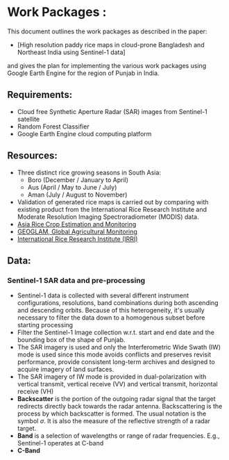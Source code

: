 # Work Packages : 

This document outlines the work packages as described in the paper:
- [High resolution paddy rice maps in cloud-prone Bangladesh and Northeast India using Sentinel-1 data]

and gives the plan for implementing the various work packages using Google Earth Engine for the region of Punjab in India.

## Requirements: 

- Cloud free Synthetic Aperture Radar (SAR) images from Sentinel-1 satellite
- Random Forest Classifier
- Google Earth Engine cloud computing platform

## Resources:

- Three distinct rice growing seasons in South Asia:
  - Boro (December / January to April)
  - Aus (April / May to June / July)
  - Aman (July / August to November)
- Validation of generated rice maps is carried out by comparing with existing product from the International Rice Research Institute and Moderate Resolution Imaging Spectroradiometer (MODIS) data.
- [Asia Rice Crop Estimation and Monitoring](http://asia-rice.org/)
- [GEOGLAM, Global Agricultural Monitoring](https://www.earthobservations.org/geoglam.php)
- [International Rice Research Institute (IRRI)](https://www.irri.org/)

## Data:

### Sentinel-1 SAR data and pre-processing

- Sentinel-1 data is collected with several different instrument configurations, resolutions, band combinations during both ascending and descending orbits. Because of this heterogeneity, it's usually necessary to filter the data down to a homogenous subset before starting processing
- Filter the Sentinel-1 Image collection w.r.t. start and end date and the bounding box of the shape of Punjab.
- The SAR imagery is used and only the Interferometric Wide Swath (IW) mode is used since this mode avoids conflicts and preserves revisit performance, provide consistent long-term archives and designed to acquire imagery of land surfaces.
- The SAR imagery of IW mode is provided in dual-polarization with vertical transmit, vertical receive (VV) and vertical transmit, horizontal receive (VH)
- **Backscatter** is the portion of the outgoing radar signal that the target redirects directly back towards the radar antenna. Backscattering is the process by which backscatter is formed. The usual notation is the symbol $\sigma$. It is also the measure of the reflective strength of a radar target. 
- **Band** is a selection of wavelengths or range of radar frequencies. E.g., Sentinel-1 operates at C-band
- **C-Band**